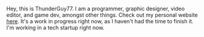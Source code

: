 Hey, this is ThunderGuy77.
I am a programmer, graphic designer, video editor, and game dev, amongst other things.
Check out my personal website [here](https://thunderguy77.github.io/ThunderBoltWeb/index.html). It's a work in progress right now, as I haven't had the time to finish it.
I'm working in a tech startup right now.

<!---
ThunderGuy77/ThunderGuy77 is a ✨ special ✨ repository because its `README.md` (this file) appears on your GitHub profile.
You can click the Preview link to take a look at your changes.
--->
